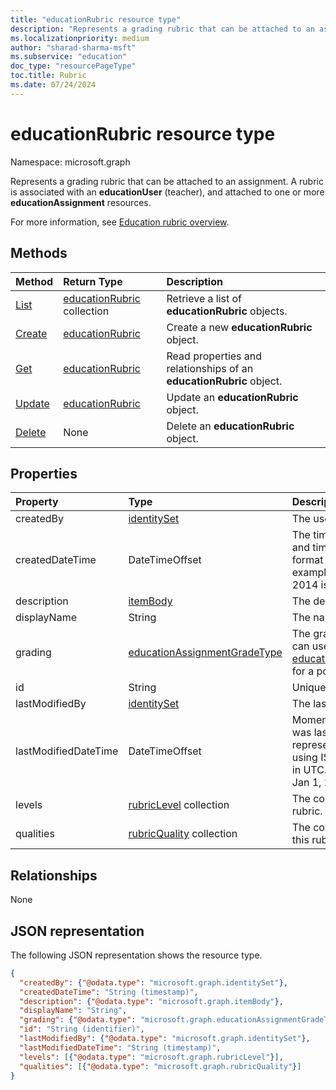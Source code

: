 ```yaml
---
title: "educationRubric resource type"
description: "Represents a grading rubric that can be attached to an assignment."
ms.localizationpriority: medium
author: "sharad-sharma-msft"
ms.subservice: "education"
doc_type: "resourcePageType"
toc.title: Rubric
ms.date: 07/24/2024
---
```


# educationRubric resource type

Namespace: microsoft.graph

Represents a grading rubric that can be attached to an assignment. A rubric is associated with an **educationUser** (teacher), and attached to one or more **educationAssignment** resources. 

For more information, see [Education rubric overview](/graph/education-rubric-overview).

## Methods

| Method       | Return Type | Description |
|:-------------|:------------|:------------|
| [List](../api/educationuser-list-rubrics.md) | [educationRubric](educationrubric.md) collection | Retrieve a list of **educationRubric** objects. |
| [Create](../api/educationuser-post-rubrics.md) | [educationRubric](educationrubric.md) | Create a new **educationRubric** object. |
| [Get](../api/educationrubric-get.md) | [educationRubric](educationrubric.md) | Read properties and relationships of an **educationRubric** object. |
| [Update](../api/educationrubric-update.md) | [educationRubric](educationrubric.md) | Update an **educationRubric** object. |
| [Delete](../api/educationrubric-delete.md) | None | Delete an **educationRubric** object. |

## Properties

| Property     | Type        | Description |
|:-------------|:------------|:------------|
|createdBy|[identitySet](identityset.md)|The user who created this resource.|
|createdDateTime|DateTimeOffset|The timestamp type represents date and time information using ISO 8601 format and is always in UTC. For example, midnight UTC on Jan 1, 2014 is `2014-01-01T00:00:00Z`. |
|description|[itemBody](itembody.md)|The description of this rubric.|
|displayName|String|The name of this rubric.|
|grading|[educationAssignmentGradeType](educationassignmentgradetype.md)|The grading type of this rubric. You can use `null` for a no-points rubric or [educationAssignmentPointsGradeType](educationassignmentpointsgradetype.md) for a points rubric.|
|id|String|Unique identifier for the rubric.|
|lastModifiedBy|[identitySet](identityset.md)|The last user to modify the resource.|
|lastModifiedDateTime|DateTimeOffset|Moment in time when the resource was last modified. The timestamp type represents date and time information using ISO 8601 format and is always in UTC. For example, midnight UTC on Jan 1, 2014 is `2014-01-01T00:00:00Z`. |
|levels|[rubricLevel](rubriclevel.md) collection|The collection of levels making up this rubric.|
|qualities|[rubricQuality](rubricquality.md) collection|The collection of qualities making up this rubric.|

## Relationships

None

## JSON representation

The following JSON representation shows the resource type.

<!-- {
  "blockType": "resource",
  "optionalProperties": [

  ],
  "@odata.type": "microsoft.graph.educationRubric",
  "keyProperty": "id"
}-->

```json
{
  "createdBy": {"@odata.type": "microsoft.graph.identitySet"},
  "createdDateTime": "String (timestamp)",
  "description": {"@odata.type": "microsoft.graph.itemBody"},
  "displayName": "String",
  "grading": {"@odata.type": "microsoft.graph.educationAssignmentGradeType"},
  "id": "String (identifier)",
  "lastModifiedBy": {"@odata.type": "microsoft.graph.identitySet"},
  "lastModifiedDateTime": "String (timestamp)",
  "levels": [{"@odata.type": "microsoft.graph.rubricLevel"}],
  "qualities": [{"@odata.type": "microsoft.graph.rubricQuality"}]
}
```

<!-- uuid: 16cd6b66-4b1a-43a1-adaf-3a886856ed98
2019-02-04 14:57:30 UTC -->
<!-- {
  "type": "#page.annotation",
  "description": "educationRubric resource",
  "keywords": "",
  "section": "documentation",
  "tocPath": ""
}-->
